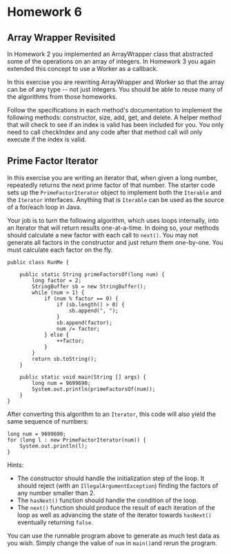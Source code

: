 # Homework 6

## Array Wrapper Revisited

In Homework 2 you implemented an ArrayWrapper class that abstracted some of the operations on an array of integers.
In Homework 3 you again extended this concept to use a Worker as a callback.

In this exercise you are rewriting ArrayWrapper and Worker so that the array can be of any type --
not just integers.
You should be able to reuse many of the algorithms from those homeworks.

Follow the specifications in each method's documentation to implement the following methods:
constructor,
size,
add,
get,
and delete.
A helper method that will check to see if an index is valid has been included for you.
You only need to call checkIndex and any code after that method call will only execute if the index is valid.

## Prime Factor Iterator

In this exercise you are writing an iterator that,
when given a long number,
repeatedly returns the next prime factor of that number.
The starter code sets up the `PrimeFactorIterator` object to implement both the `Iterable` and the `Iterator` interfaces.
Anything that is `Iterable` can be used as the source of a for/each loop in Java.

Your job is to turn the following algorithm,
which uses loops internally,
into an Iterator that will return results one-at-a-time.
In doing so,
your methods should calculate a new factor with each call to `next()`.
You may not generate all factors in the constructor and just return them one-by-one.
You must calculate each factor on the fly.

```{java}
public class RunMe {

    public static String primeFactorsOf(long num) {
        long factor = 2;
        StringBuffer sb = new StringBuffer();
        while (num > 1) {
            if (num % factor == 0) {
                if (sb.length() > 0) {
                    sb.append(", ");
                }
                sb.append(factor);
                num /= factor;
            } else {
                ++factor;
            }
        }
        return sb.toString();
    }

    public static void main(String [] args) {
        long num = 9699690;
        System.out.println(primeFactorsOf(num));
    }
}
```

After converting this algorithm to an `Iterator`,
this code will also yield the same sequence of numbers:

```{java}
long num = 9699690;
for (long l : new PrimeFactorIterator(num)) {
    System.out.println(l);
}
```

Hints:

- The constructor should handle the initialization step of the loop.
It should reject (with an `IllegalArgumentException`) finding the factors of any number smaller than 2.
- The `hasNext()` function should handle the condition of the loop.
- The `next()` function should produce the result of each iteration of the loop as well as advancing the state of the iterator towards `hasNext()` eventually returning `false`.

You can use the runnable program above to generate as much test data as you wish. Simply change the value of `num` in `main()`and rerun the program.
